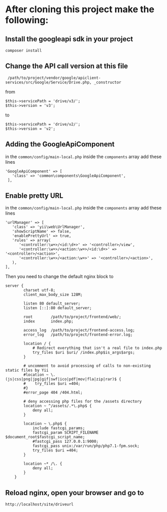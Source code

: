 # After cloning this project make the following:

## Install the googleapi sdk in your project
``composer install``
## Change the API call version at this file
``` /path/to/project/vendor/google/apiclient-services/src/Google/Service/Drive.php, _constructor```

from
```
$this->servicePath = 'drive/v3/';
$this->version = 'v3';
```
to 
```
$this->servicePath = 'drive/v2/';
$this->version = 'v2';
```

## Adding the GoogleApiComponent
 in the ``common/config/main-local.php`` inside the ``components`` array add these lines
```
'GoogleApiComponent' => [      
   'class' => 'common\components\GoogleApiComponent',
 ],
```

## Enable pretty URL
in the ``common/config/main-local.php`` inside the ``components`` array add these lines
```
'urlManager' => [
   'class' => 'yii\web\UrlManager',
   'showScriptName' => false,
   'enablePrettyUrl' => true,
   'rules' => array(
      '<controller:\w+>/<id:\d+>' => '<controller>/view',
      '<controller:\w+>/<action:\w+>/<id:\d+>' => '<controller>/<action>',
      '<controller:\w+>/<action:\w+>' => '<controller>/<action>',
   ),
],
```
Then you need to change the default nginx block to 
```
server {
        charset utf-8;
        client_max_body_size 128M;

        listen 80 default_server;
		listen [::]:80 default_server;

        root        /path/to/project/frontend/web/;
        index       index.php;

        access_log  /path/to/project/frontend-access.log;
        error_log   /path/to/project/frontend-error.log;

        location / {
            # Redirect everything that isn't a real file to index.php
            try_files $uri $uri/ /index.php$is_args$args;
        }

        # uncomment to avoid processing of calls to non-existing static files by Yii
        #location ~ \.(js|css|png|jpg|gif|swf|ico|pdf|mov|fla|zip|rar)$ {
        #    try_files $uri =404;
        #}
        #error_page 404 /404.html;

        # deny accessing php files for the /assets directory
        location ~ ^/assets/.*\.php$ {
            deny all;
        }

        location ~ \.php$ {
            include fastcgi_params;
            fastcgi_param SCRIPT_FILENAME $document_root$fastcgi_script_name;
            #fastcgi_pass 127.0.0.1:9000;
            fastcgi_pass unix:/var/run/php/php7.1-fpm.sock;
            try_files $uri =404;
        }

        location ~* /\. {
            deny all;
        }
    }
```
## Reload nginx, open your browser and go to 
``http://localhost/site/driveurl ``
